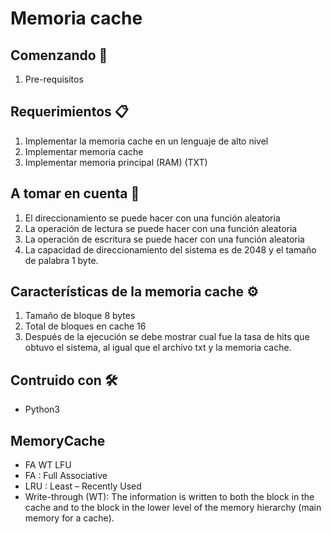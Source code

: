 # Memoria cache

## Comenzando 🚀
  1. Pre-requisitos

## Requerimientos 📋
  1. Implementar la memoria cache en un lenguaje de alto nivel
  1. Implementar memoria cache
  2. Implementar memoria principal (RAM) (TXT)

## A tomar en cuenta 📌

  1. El direccionamiento se puede hacer con una función aleatoria
  2. La operación de lectura se puede hacer con una función aleatoria
  3. La operación de escritura se puede hacer con una función aleatoria
  4. La capacidad de direccionamiento del sistema es de 2048 y el tamaño de palabra 1 byte.

## Características de la memoria cache ⚙️

  1. Tamaño de bloque 8 bytes
  2. Total de bloques en cache 16
  3. Después de la ejecución se debe mostrar cual fue la tasa de hits que
     obtuvo el sistema, al igual que el archivo txt y la memoria cache.

## Contruido con 🛠️
  * Python3
## MemoryCache

  * FA WT LFU
  * FA : Full Associative
  * LRU : Least – Recently Used
  * Write-through (WT): The information is written to both the block in the cache and to the block in
       the lower level of the memory hierarchy (main memory for a cache).
